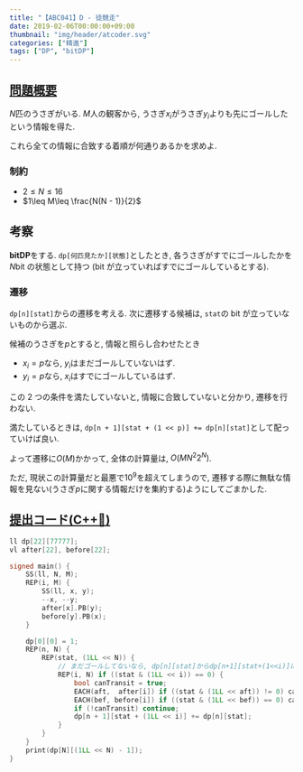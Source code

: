```yaml
---
title: "【ABC041】D - 徒競走"
date: 2019-02-06T00:00:00+09:00
thumbnail: "img/header/atcoder.svg"
categories: ["精進"]
tags: ["DP", "bitDP"]
---
```


## [問題概要](https://atcoder.jp/contests/abc041/tasks/abc041_d)

$N$匹のうさぎがいる. $M$人の観客から, うさぎ$x_i$がうさぎ$y_i$よりも先にゴールしたという情報を得た.

これら全ての情報に合致する着順が何通りあるかを求めよ.

### 制約

- $2\leq N\leq 16$
- $1\leq M\leq \frac{N(N - 1)}{2}$

## 考察

**bitDP**をする. `dp[何匹見たか][状態]`としたとき, 各うさぎがすでにゴールしたかを$N$bit の状態として持つ (bit が立っていればすでにゴールしているとする).

### 遷移

`dp[n][stat]`からの遷移を考える. 次に遷移する候補は, `stat`の bit が立っていないものから選ぶ.

候補のうさぎを$p$とすると, 情報と照らし合わせたとき

- $x_i=p$なら, $y_i$はまだゴールしていないはず.
- $y_i=p$なら, $x_i$はすでにゴールしているはず.

この 2 つの条件を満たしていないと, 情報に合致していないと分かり, 遷移を行わない.

満たしているときは, `dp[n + 1][stat + (1 << p)] += dp[n][stat]`として配っていけば良い.

よって遷移に$O(M)$かかって, 全体の計算量は, $O(MN^{2}2^{N})$.

ただ, 現状この計算量だと最悪で$10^{9}$を超えてしまうので, 遷移する際に無駄な情報を見ない(うさぎ$p$に関する情報だけを集約する)ようにしてごまかした.

## [提出コード(C++:high_brightness:)](https://atcoder.jp/contests/abc041/submissions/4182057)

```cpp
ll dp[22][77777];
vl after[22], before[22];

signed main() {
    SS(ll, N, M);
    REP(i, M) {
        SS(ll, x, y);
        --x, --y;
        after[x].PB(y);
        before[y].PB(x);
    }

    dp[0][0] = 1;
    REP(n, N) {
        REP(stat, (1LL << N)) {
            // まだゴールしてないなら, dp[n][stat]からdp[n+1][stat+(1<<i)]に遷移できるか確認
            REP(i, N) if ((stat & (1LL << i)) == 0) {
                bool canTransit = true;
                EACH(aft,  after[i]) if ((stat & (1LL << aft)) != 0) canTransit = false;
                EACH(bef, before[i]) if ((stat & (1LL << bef)) == 0) canTransit = false;
                if (!canTransit) continue;
                dp[n + 1][stat + (1LL << i)] += dp[n][stat];
            }
        }
    }
    print(dp[N][(1LL << N) - 1]);
}
```

